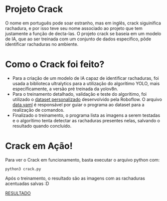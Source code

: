 # Projeto Crack
O nome em português pode soar estranho, mas em inglês, crack siguinifica rachadura, e por isso teve seu nome associado ao projeto que tem justamente a função de decta-las. O projeto crack se baseia em um modelo de IA, que ao ser treinada com um conjunto de dados específico, pôde identificar rachaduras no ambiente.

# Como o Crack foi feito?
- Para a criação de um modelo de IA capaz de identificar rachaduras, foi usada a biblioteca ultralytics para a utilização do algorítimo YOLO, mais específicamente, a versão pré treinada da yolov8n.
- Para o treinamento detalhado, validação e teste do algorítimo, foi utilizado o [dataset personalizado](https://universe.roboflow.com/university-bswxt/crack-bphdr/dataset/2) desenvolvido pela Roboflow. O arquivo [data.yaml](data.yaml) é responsável por guiar o programa ao dataset para a realização de comandos.
- Finalizado o treinamento, o programa lista as imagens a serem testadas e o algorítimo tenta detectar as rachaduras presentes nelas, salvando o resultado quando concluido.

# Crack em Ação!
Para ver o Crack em funcionamento, basta executar o arquivo python com:
```
python3 crack.py
```
Após o treinamento, o resultado são as imagens com as rachaduras acentuadas salvas :D

[RESULTADO](https://drive.google.com/file/d/1gj5oLly-HEsA_xFprYa6xWMm2sZzMDs8/view?usp=sharing)